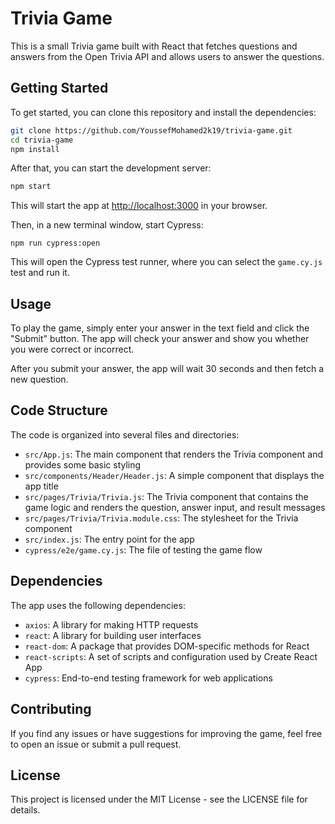 # Trivia Game

This is a small Trivia game built with React that fetches questions and answers from the Open Trivia API and allows users to answer the questions.

## Getting Started

To get started, you can clone this repository and install the dependencies:

```bash
git clone https://github.com/YoussefMohamed2k19/trivia-game.git
cd trivia-game
npm install
```

After that, you can start the development server:

```bash
npm start
```

This will start the app at [http://localhost:3000](http://localhost:3000) in your browser.

Then, in a new terminal window, start Cypress:

```
npm run cypress:open
```

This will open the Cypress test runner, where you can select the `game.cy.js` test and run it.

## Usage

To play the game, simply enter your answer in the text field and click the "Submit" button. The app will check your answer and show you whether you were correct or incorrect.

After you submit your answer, the app will wait 30 seconds and then fetch a new question.

## Code Structure

The code is organized into several files and directories:

- `src/App.js`: The main component that renders the Trivia component and provides some basic styling
- `src/components/Header/Header.js`: A simple component that displays the app title
- `src/pages/Trivia/Trivia.js`: The Trivia component that contains the game logic and renders the question, answer input, and result messages
- `src/pages/Trivia/Trivia.module.css`: The stylesheet for the Trivia component
- `src/index.js`: The entry point for the app
- `cypress/e2e/game.cy.js`: The file of testing the game flow

## Dependencies

The app uses the following dependencies:

- `axios`: A library for making HTTP requests
- `react`: A library for building user interfaces
- `react-dom`: A package that provides DOM-specific methods for React
- `react-scripts`: A set of scripts and configuration used by Create React App
- `cypress`: End-to-end testing framework for web applications

## Contributing

If you find any issues or have suggestions for improving the game, feel free to open an issue or submit a pull request.

## License

This project is licensed under the MIT License - see the LICENSE file for details.
